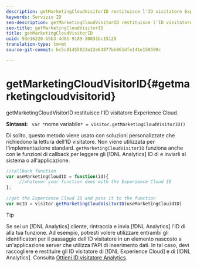```yaml
---
description: getMarketingCloudVisitorID restituisce l'ID visitatore Experience Cloud.
keywords: Servizio ID
seo-description: getMarketingCloudVisitorID restituisce l'ID visitatore Experience Cloud.
seo-title: getMarketingCloudVisitorID
title: getMarketingCloudVisitorID
uuid: 93e16220-b5b3-4d81-9189-30031bc15129
translation-type: tm+mt
source-git-commit: bc5c81455023e22e64877bb861dfe141e158599c

---
```



# getMarketingCloudVisitorID{#getmarketingcloudvisitorid}

getMarketingCloudVisitorID restituisce l'ID visitatore Experience Cloud.

**Sintassi:** ` var *`nome variabile`* = visitor.getMarketingCloudVisitorID()`

Di solito, questo metodo viene usato con soluzioni personalizzate che richiedono la lettura dell'ID visitatore. Non viene utilizzata per l'implementazione standard. `getMarketingCloudVisitorID` funziona anche con le funzioni di callback per leggere gli [!DNL Analytics] ID di e inviarli al sistema o all'applicazione.

```js
//callback function 
var useMarketingCloudID = function(id){ 
     //whatever your function does with the Experience Cloud ID 
}; 
 
//get the Experience Cloud ID and pass it to the function 
var mcID = visitor.getMarketingCloudVisitorID(useMarketingClouidID)
```

>[!TIP]
>
>Se sei un [!DNL Analytics] cliente, rintraccia e invia [!DNL Analytics] l'ID di alla tua funzione. Ad esempio, potresti volere utilizzare entrambi gli identificatori per il passaggio dell'ID visitatore in un elemento nascosto a un'applicazione server che utilizza l'API di inserimento dati. In tal caso, devi raccogliere e restituire gli ID visitatore di [!DNL Experience Cloud] e di [!DNL Analytics]. Consulta [Ottieni ID visitatore Analytics](../../library/get-set/getanalyticsvisitorid.md).

